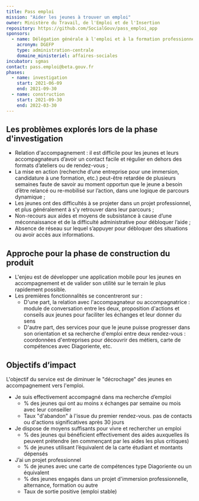 ```yaml
---
title: Pass emploi
mission: "Aider les jeunes à trouver un emploi"
owner: Ministère du Travail, de l'Emploi et de l'Insertion
repository: https://github.com/SocialGouv/pass_emploi_app
sponsors:
  - name: Délégation générale à l'emploi et à la formation professionnelle
    acronym: DGEFP
    type: administration-centrale
    domaine_ministeriel: affaires-sociales
incubator: sgmas
contact: pass.emploi@beta.gouv.fr
phases:
  - name: investigation
    start: 2021-06-09
    end: 2021-09-30
  - name: construction 
    start: 2021-09-30
    end: 2022-03-30
---
```


## Les problèmes explorés lors de la phase d'investigation 

- Relation d'accompagnement : il est difficile pour les jeunes et leurs accompagnateurs d’avoir un contact facile et régulier en dehors des formats d’ateliers ou de rendez-vous ;
- La mise en action (recherche d’une entreprise pour une immersion, candidature à une formation, etc.) peut-être retardée de plusieurs semaines faute de savoir au moment opportun que le jeune a besoin d’être relancé ou re-mobilisé sur l’action, dans une logique de parcours dynamique ;
- Les jeunes ont des difficultés à se projeter dans un projet professionnel, et plus généralement à s'y retrouver dans leur parcours ; 
- Non-recours aux aides et moyens de subsistance à cause d’une méconnaissance et de la difficulté administrative pour débloquer l’aide ;
- Absence de réseau sur lequel s’appuyer pour débloquer des situations ou avoir accès aux informations.

## Approche pour la phase de construction du produit 
- L'enjeu est de développer une application mobile pour les jeunes en accompagnement et de valider son utilité sur le terrain le plus rapidement possible. 
- Les premières fonctionnalités se concentreront sur : 
   - D'une part, la relation avec l'accompagnateur ou accompagnatrice : module de conversation entre les deux, proposition d'actions et conseils aux jeunes pour faciliter les échanges et leur donner du sens
   - D'autre part, des services pour que le jeune puisse progresser dans son orientation et sa recherche d'emploi entre deux rendez-vous : coordonnées d'entreprises pour découvrir des métiers, carte de compétences avec Diagoriente, etc. 


## Objectifs d’impact 
L'objectif du service est de diminuer le "décrochage" des jeunes en accompagnement vers l'emploi. 

- Je suis effectivement accompagné dans ma recherche d’emploi 
  - % des jeunes qui ont au moins x échanges par semaine ou mois avec leur conseiller
  - Taux "d'abandon" à l'issue du premier rendez-vous. pas de contacts ou d'actions significatives après 30 jours
- Je dispose de moyens suffisants pour vivre et rechercher un emploi 
  - % des jeunes qui bénéficient effectivement des aides auxquelles ils peuvent prétendre (en commençant par les aides les plus critiques) 
  - % de jeunes utilisant l’équivalent de la carte étudiant et montants dépensés
- J’ai un projet professionnel 
  - % de jeunes avec une carte de compétences type Diagoriente ou un équivalent 
  - % des jeunes engagés dans un projet d'immersion professionnelle, alternance, formation ou autre
  - Taux de sortie positive (emploi stable)
